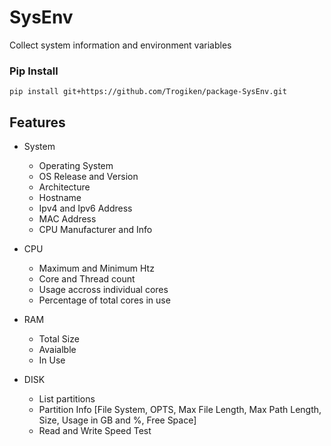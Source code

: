 # SysEnv
Collect system information and environment variables

### Pip Install
    pip install git+https://github.com/Trogiken/package-SysEnv.git

## Features
- System
  - Operating System
  - OS Release and Version
  - Architecture
  - Hostname
  - Ipv4 and Ipv6 Address
  - MAC Address
  - CPU Manufacturer and Info
 
- CPU
  - Maximum and Minimum Htz
  - Core and Thread count
  - Usage accross individual cores
  - Percentage of total cores in use

- RAM
  - Total Size
  - Avaialble
  - In Use

- DISK
  - List partitions
  - Partition Info [File System, OPTS, Max File Length, Max Path Length, Size, Usage in GB and %, Free Space]
  - Read and Write Speed Test
